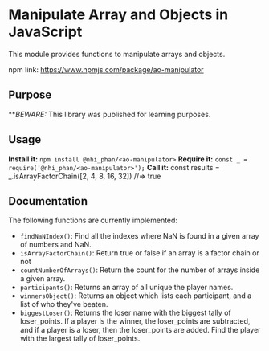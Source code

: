 # Manipulate Array and Objects in JavaScript
This module provides functions to manipulate arrays and objects.

npm link: https://www.npmjs.com/package/ao-manipulator
## Purpose
**_BEWARE:_ This library was published for learning purposes.
## Usage
**Install it:**
`npm install @nhi_phan/<ao-manipulator>`
**Require it:**
`const _ = require('@nhi_phan/<ao-manipulator>');`
**Call it:**
const results = _.isArrayFactorChain([2, 4, 8, 16, 32]) //=> true
## Documentation
The following functions are currently implemented:
* `findNaNIndex()`: Find all the indexes where NaN is found in a given array of numbers and NaN.
* `isArrayFactorChain()`: Return true or false if an array is a factor chain or not
* `countNumberOfArrays()`: Return the count for the number of arrays inside a given array.
* `participants()`: Returns an array of all unique the player names.
* `winnersObject()`: Returns an object which lists each participant, and a list of who they've beaten.
* `biggestLoser()`: Returns the loser name with the biggest tally of loser_points. If a player is the winner, the loser_points are subtracted, and if a player is a loser, then the loser_points are added. Find the player with the largest tally of loser_points.